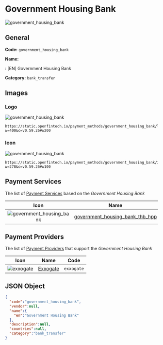 
# Government Housing Bank 
![government_housing_bank](https://static.openfintech.io/payment_methods/government_housing_bank/logo.svg?w=400&c=v0.59.26#w200)  

## General 
**Code:** `government_housing_bank` 
 
**Name:** 
 
:	[EN] Government Housing Bank 
 
**Category:** `bank_transfer` 
 

## Images 

### Logo 
![government_housing_bank](https://static.openfintech.io/payment_methods/government_housing_bank/logo.svg?w=400&c=v0.59.26#w200)  

```
https://static.openfintech.io/payment_methods/government_housing_bank/logo.svg?w=400&c=v0.59.26#w200
```  

### Icon 
![government_housing_bank](https://static.openfintech.io/payment_methods/government_housing_bank/icon.svg?w=278&c=v0.59.26#w100)  

```
https://static.openfintech.io/payment_methods/government_housing_bank/icon.svg?w=278&c=v0.59.26#w100
```  

## Payment Services 
 
The list of [Payment Services](/payment-services/) based on the _Government Housing Bank_ 

|Icon|Name|Code| 
|:---:|:---:|:---:| 
|![government_housing_bank](https://static.openfintech.io/payment_methods/government_housing_bank/icon.svg?w=278&c=v0.59.26#w100) |[government_housing_bank_thb_hpp](/payment-services/government_housing_bank_thb_hpp/)|`government_housing_bank_thb_hpp`| 
 

## Payment Providers 
 
The list of [Payment Providers](/payment-providers/) that support the _Government Housing Bank_ 

|Icon|Name|Code| 
|:---:|:---:|:---:| 
|![exxogate](https://static.openfintech.io/payment_providers/exxogate/icon.svg?w=278&c=v0.59.26#w100) |[Exxogate](/payment-providers/exxogate/)|`exxogate`| 
 

## JSON Object 

```json
{
  "code":"government_housing_bank",
  "vendor":null,
  "name":{
    "en":"Government Housing Bank"
  },
  "description":null,
  "countries":null,
  "category":"bank_transfer"
}
```  
